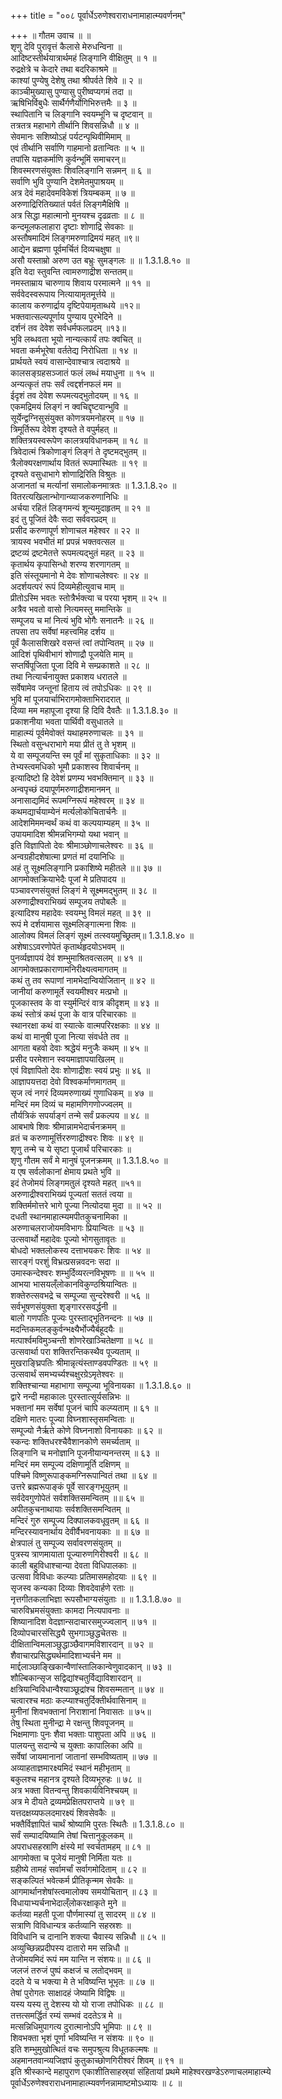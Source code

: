 +++
title = "००८ पूर्वार्धेऽरुणेश्वराराधनामाहात्म्यवर्णनम्"

+++
॥ गौतम उवाच ॥ ॥  
शृणु देवि पुरावृत्तं कैलासे मेरुधन्विना ॥  
आदिष्टस्तीर्थयात्रार्थमहं लिङ्गानि वीक्षितुम् ॥ १ ॥  
रुद्रक्षेत्रे च केदारे तथा बदरिकाश्रमे ॥  
काश्यां पुण्येषु देशेषु तथा श्रीपर्वते शिवे ॥ २ ॥  
काञ्चीमुख्यासु पुण्यासु पुरीष्वप्यगमं तदा ॥  
ऋषिभिर्विबुधैः सार्थैर्गणैर्योगिभिरुत्तमैः ॥ ३ ॥  
स्थापितानि च लिङ्गानि स्वयम्भूनि च दृष्टवान् ॥  
तत्रतत्र महाभागे तीर्थानि शिवसन्निधौ ॥ ४ ॥  
सेवमानः सशिष्योऽहं पर्यटन्पृथिवीमिमाम् ॥  
एवं तीर्थानि सर्वाणि गाहमानो व्रतान्वितः ॥ ५ ॥  
तपांसि यज्ञकर्माणि कुर्वन्भूमिं समाचरन्॥  
शिवस्मरणसंयुक्तः शिवलिङ्गानि सन्नमन् ॥ ६ ॥  
सर्वाणि भुवि पुण्यानि देशमेतमुपाश्रयम् ॥  
अत्र देवं महादेवमविकेशं त्रियम्बकम् ॥ ७ ॥  
अरुणाद्रिरितिख्यातं पर्वतं लिङ्गमैक्षिषि ॥  
अत्र सिद्धा महात्मानो मुनयश्च दृढव्रताः ॥ ८ ॥  
कन्दमूलफलाहारा दृष्टाः शोणाद्रि सेवकाः ॥  
अस्तौषमादिमं लिङ्गमरुणाद्रिमयं महत् ॥९॥  
आद्येन ब्रह्मणा पूर्वमर्चितं दिव्यचक्षुषा ॥  
असौ यस्ताम्रो अरुण उत बभ्रुः सुमङ्गलः ॥ ॥ 1.3.1.8.१० ॥  
इति वेदा स्तुवन्ति त्वामरुणाद्रीश सन्ततम्॥  
नमस्ताम्राय चारुणाय शिवाय परमात्मने ॥ ११ ॥  
सर्ववेदस्वरूपाय नित्यायामृतमूर्त्तये ॥  
कालाय करुणार्द्राय दृष्टिपेयामृताब्धये ॥१२॥  
भक्तवात्सल्यपूर्णाय पुण्याय पुरभेदिने ॥  
दर्शनं तव देवेश सर्वधर्मफलप्रदम् ॥१३॥  
भुवि लब्धवता भूयो नान्यत्कार्यं तपः क्वचित् ॥  
भवता कर्मभूरेषा वर्ततेद्य निरोधिता ॥ १४ ॥  
प्रार्थयते स्वयं वासान्देवाश्चात्र त्वदाश्रये ॥  
कालसङ्ग्रहसञ्जातं फलं लब्धं मयाधुना ॥ १५ ॥  
अन्यत्कृतं तपः सर्वं त्वद्दर्शनफलं मम ॥  
ईदृशं तव देवेश रूपमत्यद्भुतोदयम् ॥ १६ ॥  
एकमद्रिमयं लिङ्गं न क्वचिद्दृष्टवान्भुवि ॥  
सूर्येन्द्वग्निसुसंयुक्त कोणत्रयमनोहरम् ॥ १७ ॥  
त्रिमूर्तिरूप देवेश दृश्यते ते वपुर्महत् ॥  
शक्तित्रयस्वरूपेण कालत्रयविधानकम् ॥ १८ ॥  
त्रिवेदात्मं त्रिकोणाङ्गं लिङ्गं ते दृष्टमद्भुतम् ॥  
त्रैलोक्यरक्षणार्थाय विततं रूपमास्थितः ॥ १९ ॥  
दृश्यते वसुधाभागे शोणाद्रिरिति विश्रुतः ॥  
अजानतां च मर्त्यानां समालोकनमात्रतः ॥ 1.3.1.8.२० ॥  
वितरत्यखिलान्भोगान्व्याजकरुणानिधिः ॥  
अर्चया रहितं लिङ्गमन्यं शून्यमुदाहृतम् ॥ २१ ॥  
इदं तु पूजितं देवैः सदा सर्ववरप्रदम् ॥  
प्रसीद करुणापूर्ण शोणाचल महेश्वर ॥ २२ ॥  
त्रायस्व भवभीतं मां प्रपन्नं भक्तवत्सल ॥  
द्रष्टव्यं द्रष्टमेतत्ते रूपमत्यद्भुतं महत् ॥ २३ ॥  
कृतार्थय कृपासिन्धो शरण्य शरणागतम् ॥  
इति संस्तूयमानो मे देवः शोणाचलेश्वरः ॥ २४ ॥  
अदर्शयत्परं रूपं दिव्यमेहीत्युवाच माम् ॥  
प्रीतोऽस्मि भवतः स्तोत्रैर्भक्त्या च परया भृशम् ॥ २५ ॥  
अत्रैव भवतो वासो नित्यमस्तु ममान्तिके ॥  
सम्पूजय च मां नित्यं भुवि भोगैः सनातनैः ॥ २६ ॥  
तपसा तप सर्वेषां महत्त्वमिह दर्शय ॥  
पूर्वं कैलासशिखरे वसन्तं त्वां तपोन्वितम् ॥ २७ ॥  
आदिशं पृथिवीभागं शोणाद्रौ पूजयेति माम् ॥  
सप्तर्षिपूजिता पूजा दिवि मे सम्प्रकाशते ॥ २८ ॥  
तथा नित्यार्चनायुक्त प्रकाशय धरातले ॥  
सर्वेषामेव जन्तूनां हिताय त्वं तपोऽधिकः ॥ २९ ॥  
भुवि मां पूजयार्चाभिरागमोक्ताभिरादरात् ॥  
दिव्या मम महापूजा दृश्या हि दिवि दैवतैः ॥ 1.3.1.8.३० ॥  
प्रकाशनीया भवता पार्थिवी वसुधातले ॥  
माहात्म्यं पूर्वमेवोक्तं यथाहमरुणाचलः ॥ ३१ ॥  
स्थितो वसुन्धराभागे मया प्रीतं तु ते भृशम् ॥  
ये वा सम्पूजयन्ति स्म पूर्वं मां सुकृताधिकाः ॥ ३२ ॥  
तेभ्यस्त्वमधिको भूमौ प्रकाशस्व शिवार्चनम् ॥  
इत्यादिष्टो हि देवेशं प्रणम्य भवभक्तिमान् ॥ ३३ ॥  
अन्वपृच्छं दयापूर्णमरुणाद्रीशमानमन् ॥  
अनासाद्यमिदं रूपमग्निरूपं महेश्वरम् ॥ ३४ ॥  
कथमद्यार्चयाम्येनं मर्त्यलोकोचितार्चनैः ॥  
आदेशमिममन्वर्थं कथं वा कल्पयाम्यहम् ॥ ३५ ॥  
उपायमादिश श्रीमन्नभिगम्यो यथा भवान् ॥  
इति विज्ञापितो देवः श्रीमाञ्छोणाचलेश्वरः ॥ ३६ ॥  
अन्वग्रहीदशेषात्मा प्रणतं मां दयानिधिः ॥  
अहं तु सूक्ष्मलिङ्गानि प्रकाशिष्ये महीतले ॥॥ ३७ ॥  
आगमोक्तक्रियाभेदैः पूजां मे प्रतिपादय ॥  
पञ्चावरणसंयुक्तं लिङ्गं मे सूक्ष्ममद्भुतम् ॥ ३८ ॥  
अरुणाद्रीश्वराभिख्यं सम्पूजय तपोबलैः ॥  
इत्यादिश्य महादेवः स्वयम्भु विमलं महत् ॥ ३९ ॥  
रूपं मे दर्शयामास सूक्ष्मलिङ्गात्मना शिवः ॥  
आलोक्य विमलं लिङ्गं सूक्ष्मं तत्स्वयमुच्छ्रितम्॥ 1.3.1.8.४० ॥  
अशेषाऽऽवरणोपेतं कृतार्थहृदयोऽभवम् ॥  
पुनर्व्यज्ञापयं देवं शम्भुमाश्रितवत्सलम् ॥ ४१ ॥  
आगमोक्तप्रकाराणामनिरीक्ष्यत्वमागतम् ॥  
कथं तु तव रूपाणां नामभेदान्वियोजितान् ॥ ४२ ॥  
जानीयां करुणामूर्ते स्वयमीश्वर मत्प्रभो ॥  
पूजकास्तव के वा स्युर्मन्दिरं वात्र कीदृशम् ॥ ४३ ॥  
कथं स्तोत्रं कथं पूजा के वात्र परिचारकाः ॥  
स्थानरक्षा कथं वा स्यात्के वात्मपरिरक्षकाः ॥ ४४ ॥  
कथं वा मानुषी पूजा नित्या संवर्धते तव ॥  
आगता बहवो देवाः श्रद्धेयं मनुजैः कथम् ॥ ४५ ॥  
प्रसीद परमेशान स्वयमाज्ञापयाखिलम् ॥  
एवं विज्ञापितो देवः शोणाद्रीशः स्वयं प्रभुः ॥ ४६ ॥  
आज्ञापयत्तदा देवो विश्वकर्माणमागतम् ॥  
सृज त्वं नगरं दिव्यमरुणाख्यं गुणाधिकम् ॥ ४७ ॥  
मन्दिरं मम दिव्यं च महामणिगणोज्ज्वलम् ॥  
तौर्यत्रिकं सपर्याङ्गं तन्मे सर्वं प्रकल्पय ॥ ४८ ॥  
आबभाषे शिवः श्रीमान्नामभेदार्चनक्रमम् ॥  
व्रतं च करुणामूर्त्तिररुणाद्रीश्वरः शिवः ॥ ४९ ॥  
शृणु तन्मे च ये सृष्टा पूजार्थं परिचारकाः ॥  
शृणु गौतम सर्वं मे मानुषं पूजनक्रमम् ॥ 1.3.1.8.५० ॥  
य एष सर्वलोकानां क्षेमाय प्रथते भुवि ॥  
इदं तेजोमयं लिङ्गमतुलं दृश्यते महत् ॥५१॥  
अरुणाद्रीश्वराभिख्यं पूज्यतां सततं त्वया ॥  
शक्तिर्ममोत्तरे भागे पूज्या नित्योदया मुदा ॥ ॥ ५२ ॥  
दधती स्थानमाहात्म्यमपीतकुचनामिका ॥  
अरुणाचलराजोयमविभागः प्रियान्वितः ॥ ५३ ॥  
उत्सवार्थो महादेवः पूज्यो भोगसुतावृतः ॥  
बोधदो भक्तलोकस्य दत्ताभयकरः शिवः ॥ ५४ ॥  
सारङ्गं परशुं विभ्रत्प्रसन्नवदनः सदा ॥  
उमास्कन्देश्वरः शम्भुर्दिव्यरत्नविभूषणः ॥ ॥ ५५ ॥  
आभया भासयल्ँलोकानविकुण्ठश्रियान्वितः ॥  
शक्तेरुत्सवभद्रे च सम्पूज्या सुन्दरेश्वरी ॥ ५६ ॥  
सर्वभूषणसंयुक्ता शृङ्गाररसवर्द्धनी ॥  
बालो गणपतिः पूज्यः पुरस्ताद्भूतिनन्दनः ॥ ५७ ॥  
मदन्तिकमलङ्कुर्वन्भक्ष्यैर्भोज्यैर्बहूदयैः ॥  
मत्पार्श्वमविमुञ्चन्ती शोणरेखाञ्चितेक्षणा ॥ ५८ ॥  
उत्सवार्था परा शक्तिरन्तिकस्थैव पूज्यताम् ॥  
मुखराङ्घ्रिपतिः श्रीमान्नृत्यंस्ताण्डवपण्डितः ॥ ५९ ॥  
उत्सवार्थं समभ्यर्च्यश्चक्षुरग्रेऽमृतेश्वरः ॥  
शक्तिश्चान्या महाभागा सम्पूज्या भूविनायका ॥ 1.3.1.8.६० ॥  
द्वारे नन्दी महाकालः पुरस्तात्सूर्यसन्निभः ॥  
भक्तानां मम सर्वेषां पूजनं चापि कल्प्यताम् ॥ ६१ ॥  
दक्षिणे मातरः पूज्या विघ्नशास्तृसमन्विताः ॥  
सम्पूज्यो नैर्ऋते कोणे विघ्ननाशो विनायकाः ॥ ६२ ॥  
स्कन्दः शक्तिधरश्चैवैशानकोणे समर्च्यताम् ॥  
लिङ्गानि च मनोज्ञानि पूजनीयान्यनन्तरम् ॥ ६३ ॥  
मन्दिरं मम सम्पूज्य दक्षिणामूर्ति दक्षिणम् ॥  
पश्चिमे विष्णुरूपाङ्कमग्निरूपान्वितं तथा ॥ ६४ ॥  
उत्तरे ब्रह्मरूपाङ्कं पूर्वे सारङ्गभूयुतम् ॥  
सर्वदेवगुणोपेतं सर्वशक्तिसमन्वितम् ॥॥ ६५ ॥  
अपीतकुचनाथायाः सर्वशक्तिसमन्वितम् ॥  
मन्दिरं गुरु सम्पूज्य दिक्पालकवधूवृतम् ॥ ६६ ॥  
मन्दिरस्यावनार्थाय देवीर्वैभवनायकाः ॥ ॥ ६७ ॥  
क्षेत्रपालं तु सम्पूज्य सर्वावरणसंयुतम् ॥  
पुत्रस्य त्राणमायाता पूज्यारुणगिरीश्वरी ॥ ६८ ॥  
काली बहुविधाश्चान्या देवता विधिपालकाः ॥  
उत्सवा विविधाः कल्प्याः प्रतिमासमहोदयाः ॥ ६९ ॥  
सृजस्व कन्यका दिव्याः शिवदेवार्हणे रताः ॥  
नृत्तगीतकलाभिज्ञा रूपसौभाग्यसंयुताः ॥ ॥ 1.3.1.8.७० ॥  
चारुविभ्रमसंयुक्ताः कामदा नित्यपावनाः ॥  
शिष्यानादिश वेदज्ञान्सदाचारसमुज्ज्वलान् ॥ ७१ ॥  
दिव्योपचारसंसिद्ध्यै सुभगाञ्छुद्धचेतसः ॥  
दीक्षितान्विमलाञ्छुद्धाञ्छैवागमविशारदान् ॥ ७२ ॥  
शैवाचारप्रसिद्ध्यर्थमादिशाभ्यर्चने मम ॥  
मार्द्दलाञ्छाङ्खिकान्वैणांस्तालिकान्वेणुवादकान् ॥ ७३ ॥  
शौल्बिकान्सृज सद्विद्यांश्चतुर्विद्याविशारदान् ॥  
क्षत्रियान्विविधान्वैश्याञ्छूद्रांश्च शिवसम्मतान् ॥ ७४ ॥  
चत्वारश्च मठाः कल्प्याश्चतुर्दिक्तीर्थवासिनाम् ॥  
मुनीनां शिवभक्तानां निराशानां निवासतः ॥ ७५॥  
तेषु स्थिता मुनीन्द्रा मे रक्षन्तु शिवपूजनम् ॥  
भिक्षमाणाः पुनः शैवा भक्ताः पाशुपता अपि ॥ ७६ ॥  
पालयन्तु सदान्ये च युक्ताः कापालिका अपि ॥  
सर्वेषां जायमानानां जातानां सम्भविष्यताम् ॥ ७७ ॥  
अव्याहताज्ञमारक्ष्यमिदं स्थानं महीभृताम् ॥  
बकुलश्च महानत्र दृश्यते दिव्यभूरुहः ॥ ७८ ॥  
अत्र भक्ता वितन्वन्तु शिवकार्यविनिश्चयम् ॥  
अत्र मे दीयते द्रव्यमप्रेक्षितपराप्तये ॥ ७९ ॥  
यत्तदक्षय्यफलदमारक्ष्यं शिवसेवकैः ॥  
भक्तैर्विज्ञापितं चार्थं श्रोष्यामि पुरतः स्थितैः ॥ 1.3.1.8.८० ॥  
सर्वं सम्पादयिष्यामि तेषां चित्तानुकूलकम् ॥  
अपराधसहस्राणि क्षंस्ये मां स्वर्चतामहम् ॥ ८१ ॥  
आगमोक्ता च पूजेयं मानुषी निर्मिता यतः ॥  
ग्रहीष्ये तामहं सर्वामर्चां सर्वागमोदिताम् ॥ ८२ ॥  
सङ्कल्पितं भवेत्कर्म प्रीतिकृन्मम सेवकैः ॥  
आगमार्थानशेषांस्त्वमालोक्य समयोचितान् ॥ ८३ ॥  
विधायाभ्यर्चनाभेदाल्ँलोकरक्षाकृते मुने ॥  
कर्तव्या महती पूजा पौर्णमास्यां तु सादरम् ॥ ८४ ॥  
सत्राणि विविधान्यत्र कर्तव्यानि सहस्रशः ॥  
विविधानि च दानानि शक्त्या चैवास्य सन्निधौ ॥ ८५ ॥  
अव्युच्छिन्नप्रदीपस्य दातारो मम सन्निधौ ॥  
तेजोमयमिदं रूपं मम यान्ति न संशयः॥ ॥ ८६ ॥  
जलजं तरुजं पुष्पं कक्षजं च लतोद्भवम् ॥  
ददते ये च भक्त्या मे ते भविष्यन्ति भूभृतः ॥ ८७ ॥  
तेषां पुरोगतः साक्षादहं जेष्यामि विद्विषः ॥  
यस्य यस्य तु देशस्य यो यो राजा तपोधिकः ॥ ८८ ॥  
तत्तत्समर्द्धितं रम्यं सम्भवं ददतेऽत्र मे ॥  
मत्सन्निधिमुपागत्य दुरात्मानोऽपि भूमिपाः ॥ ८९ ॥  
शिवभक्ता भृशं पूर्णा भविष्यन्ति न संशयः ॥ ९० ॥  
इति शम्भुमुखोत्थितं वचः समुपश्रुत्य विधूतकल्मषः ॥  
अहमानतवान्व्यजिज्ञपं कुतुकाच्छोणगिरीश्वरं शिवम् ॥ ९१ ॥  
इति श्रीस्कान्दे महापुराण एकाशीतिसाहस्र्यां संहितायां प्रथमे माहेश्वरखण्डेऽरुणाचलमाहात्म्ये पूर्वार्धेऽरुणेश्वराराधनामाहात्म्यवर्णनन्नामाष्टमोऽध्यायः ॥ ८ ॥
